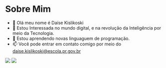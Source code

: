 # Sobre Mim 
- 👋 Olá meu nome é Daíse Kislikoski 
- 👀 Estou Interessada no mundo digital, e na revolução da Inteligência por meio da Tecnologia. 
- 🌱 Estou aprendendo novas linguaguem de programação.
- 📫 Você pode entrar em contato comigo por meio do daise.kislikoski@escola.pr.gov.br 


![](https://img.shields.io/badge/Scratch-4D97FF?style=for-the-badge&logo=Scratch&logoColor=white)
![](https://img.shields.io/badge/JavaScript-323330?style=for-the-badge&logo=javascript&logoColor=F7DF1E)

<!---
daisekislikoski/daisekislikoski is a ✨ special ✨ repository because its `README.md` (this file) appears on your GitHub profile.
You can click the Preview link to take a look at your changes.
--->
